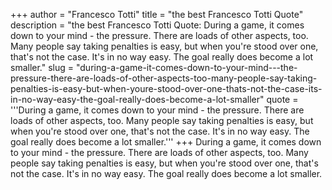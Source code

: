 +++
author = "Francesco Totti"
title = "the best Francesco Totti Quote"
description = "the best Francesco Totti Quote: During a game, it comes down to your mind - the pressure. There are loads of other aspects, too. Many people say taking penalties is easy, but when you're stood over one, that's not the case. It's in no way easy. The goal really does become a lot smaller."
slug = "during-a-game-it-comes-down-to-your-mind---the-pressure-there-are-loads-of-other-aspects-too-many-people-say-taking-penalties-is-easy-but-when-youre-stood-over-one-thats-not-the-case-its-in-no-way-easy-the-goal-really-does-become-a-lot-smaller"
quote = '''During a game, it comes down to your mind - the pressure. There are loads of other aspects, too. Many people say taking penalties is easy, but when you're stood over one, that's not the case. It's in no way easy. The goal really does become a lot smaller.'''
+++
During a game, it comes down to your mind - the pressure. There are loads of other aspects, too. Many people say taking penalties is easy, but when you're stood over one, that's not the case. It's in no way easy. The goal really does become a lot smaller.
